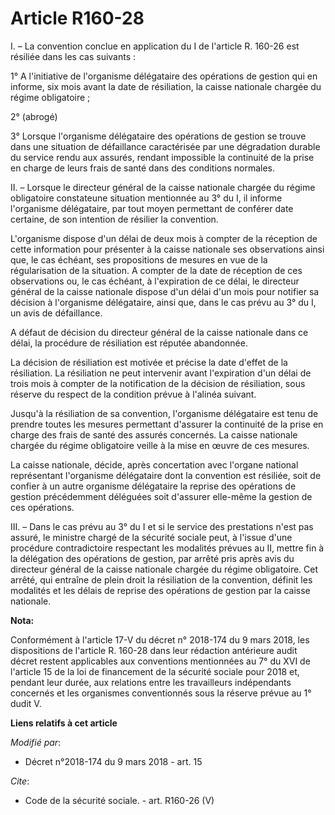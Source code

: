 # Article R160-28

I. – La convention conclue en application du I de l'article R. 160-26 est résiliée dans les cas suivants :

1° A l'initiative de l'organisme délégataire des opérations de gestion qui en informe, six mois avant la date de résiliation,
la caisse nationale chargée du régime obligatoire ;

2° (abrogé)

3° Lorsque l'organisme délégataire des opérations de gestion se trouve dans une situation de défaillance caractérisée par une
dégradation durable du service rendu aux assurés, rendant impossible la continuité de la prise en charge de leurs frais de
santé dans des conditions normales.

II. – Lorsque le directeur général de la caisse nationale chargée du régime obligatoire constateune situation mentionnée au
3° du I, il informe l'organisme délégataire, par tout moyen permettant de conférer date certaine, de son intention de
résilier la convention.

L'organisme dispose d'un délai de deux mois à compter de la réception de cette information pour présenter à la caisse
nationale ses observations ainsi que, le cas échéant, ses propositions de mesures en vue de la régularisation de la
situation. A compter de la date de réception de ces observations ou, le cas échéant, à l'expiration de ce délai, le directeur
général de la caisse nationale dispose d'un délai d'un mois pour notifier sa décision à l'organisme délégataire, ainsi que,
dans le cas prévu au 3° du I, un avis de défaillance.

A défaut de décision du directeur général de la caisse nationale dans ce délai, la procédure de résiliation est réputée
abandonnée.

La décision de résiliation est motivée et précise la date d'effet de la résiliation. La résiliation ne peut intervenir avant
l'expiration d'un délai de trois mois à compter de la notification de la décision de résiliation, sous réserve du respect de
la condition prévue à l'alinéa suivant.

Jusqu'à la résiliation de sa convention, l'organisme délégataire est tenu de prendre toutes les mesures permettant d'assurer
la continuité de la prise en charge des frais de santé des assurés concernés. La caisse nationale chargée du régime
obligatoire veille à la mise en œuvre de ces mesures.

La caisse nationale, décide, après concertation avec l'organe national représentant l'organisme délégataire dont la
convention est résiliée, soit de confier à un autre organisme délégataire la reprise des opérations de gestion précédemment
déléguées soit d'assurer elle-même la gestion de ces opérations.

III. – Dans le cas prévu au 3° du I et si le service des prestations n'est pas assuré, le ministre chargé de la sécurité
sociale peut, à l'issue d'une procédure contradictoire respectant les modalités prévues au II, mettre fin à la délégation des
opérations de gestion, par arrêté pris après avis du directeur général de la caisse nationale chargée du régime obligatoire.
Cet arrêté, qui entraîne de plein droit la résiliation de la convention, définit les modalités et les délais de reprise des
opérations de gestion par la caisse nationale.

**Nota:**

Conformément à l'article 17-V du décret n° 2018-174 du 9 mars 2018, les dispositions de l'article R. 160-28 dans leur
rédaction antérieure audit décret restent applicables aux conventions mentionnées au 7° du XVI de l'article 15 de la loi de
financement de la sécurité sociale pour 2018 et, pendant leur durée, aux relations entre les travailleurs indépendants
concernés et les organismes conventionnés sous la réserve prévue au 1° dudit V.

**Liens relatifs à cet article**

_Modifié par_:

  - Décret n°2018-174 du 9 mars 2018 - art. 15

_Cite_:

  - Code de la sécurité sociale. - art. R160-26 (V)
